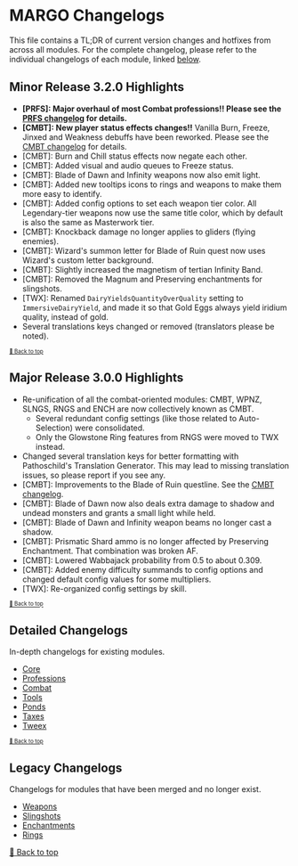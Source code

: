 ﻿# MARGO Changelogs

This file contains a TL;DR of current version changes and hotfixes from across all modules. For the complete changelog, please refer to the individual changelogs of each module, linked [below](#detailed-changelogs).

## Minor Release 3.2.0 Highlights

* **[PRFS]: Major overhaul of most Combat professions!! Please see the [PRFS changelog](./Modules/Professions/CHANGELOG.md) for details.**
* **[CMBT]: New player status effects changes!!** Vanilla Burn, Freeze, Jinxed and Weakness debuffs have been reworked. Please see the [CMBT changelog](./Modules/Professions/CHANGELOG.md) for details.
* [CMBT]: Burn and Chill status effects now negate each other.
* [CMBT]: Added visual and audio queues to Freeze status.
* [CMBT]: Blade of Dawn and Infinity weapons now also emit light.
* [CMBT]: Added new tooltips icons to rings and weapons to make them more easy to identify.
* [CMBT]: Added config options to set each weapon tier color. All Legendary-tier weapons now use the same title color, which by default is also the same as Masterwork tier.
* [CMBT]: Knockback damage no longer applies to gliders (flying enemies).
* [CMBT]: Wizard's summon letter for Blade of Ruin quest now uses Wizard's custom letter background.
* [CMBT]: Slightly increased the magnetism of tertian Infinity Band.
* [CMBT]: Removed the Magnum and Preserving enchantments for slingshots.
* [TWX]: Renamed `DairyYieldsQuantityOverQuality` setting to `ImmersiveDairyYield`, and made it so that Gold Eggs always yield iridium quality, instead of gold.
* Several translations keys changed or removed (translators please be noted).

<sup><sup>[🔼 Back to top](#margo-changelogs)</sup></sup>

## Major Release 3.0.0 Highlights

* Re-unification of all the combat-oriented modules: CMBT, WPNZ, SLNGS, RNGS and ENCH are now collectively known as CMBT.
    * Several redundant config settings (like those related to Auto-Selection) were consolidated.
    * Only the Glowstone Ring features from RNGS were moved to TWX instead.
* Changed several translation keys for better formatting with Pathoschild's Translation Generator. This may lead to missing translation issues, so please report if you see any.
* [CMBT]: Improvements to the Blade of Ruin questline. See the [CMBT changelog](Modules/Combat/CHANGELOG.md#3_0_0).
* [CMBT]: Blade of Dawn now also deals extra damage to shadow and undead monsters and grants a small light while held.
* [CMBT]: Blade of Dawn and Infinity weapon beams no longer cast a shadow.
* [CMBT]: Prismatic Shard ammo is no longer affected by Preserving Enchantment. That combination was broken AF.
* [CMBT]: Lowered Wabbajack probability from 0.5 to about 0.309.
* [CMBT]: Added enemy difficulty summands to config options and changed default config values for some multipliers.
* [TWX]: Re-organized config settings by skill.

<sup><sup>[🔼 Back to top](#margo-changelogs)</sup></sup>

## Detailed Changelogs

In-depth changelogs for existing modules.

* [Core](Modules/Core/CHANGELOG.md)
* [Professions](Modules/Professions/CHANGELOG.md)
* [Combat](Modules/Combat/CHANGELOG.md)
* [Tools](Modules/Tools/CHANGELOG.md)
* [Ponds](Modules/Ponds/CHANGELOG.md)
* [Taxes](Modules/Taxes/CHANGELOG.md)
* [Tweex](Modules/Tweex/CHANGELOG.md)

<sup><sup>[🔼 Back to top](#margo-changelogs)</sup></sup>

## Legacy Changelogs

Changelogs for modules that have been merged and no longer exist.

* [Weapons](Modules/Combat/resources/legacy/CHANGELOG_WPNZ.md)
* [Slingshots](Modules/Combat/resources/legacy/CHANGELOG_SLNGS.md)
* [Enchantments](Modules/Combat/resources/legacy/CHANGELOG_ENCH.md)
* [Rings](Modules/Combat/resources/legacy/CHANGELOG_RNGS.md)

[🔼 Back to top](#margo-changelogs)